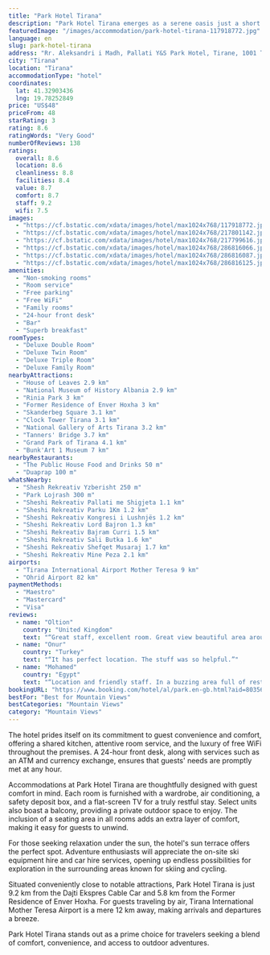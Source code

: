 ```yaml
---
title: "Park Hotel Tirana"
description: "Park Hotel Tirana emerges as a serene oasis just a short distance from the heart of the city, located merely 4."
featuredImage: "/images/accommodation/park-hotel-tirana-117918772.jpg"
language: en
slug: park-hotel-tirana
address: "Rr. Aleksandri i Madh, Pallati Y&S Park Hotel, Tirane, 1001 Tirana, Albania"
city: "Tirana"
location: "Tirana"
accommodationType: "hotel"
coordinates:
  lat: 41.32903436
  lng: 19.78252849
price: "US$48"
priceFrom: 48
starRating: 3
rating: 8.6
ratingWords: "Very Good"
numberOfReviews: 138
ratings:
  overall: 8.6
  location: 8.6
  cleanliness: 8.8
  facilities: 8.4
  value: 8.7
  comfort: 8.7
  staff: 9.2
  wifi: 7.5
images:
  - "https://cf.bstatic.com/xdata/images/hotel/max1024x768/117918772.jpg?k=b8826a3e3bd8117f66f0eaf09cd899b950373758c6a0fbe4b3c4efa05794ad87&o=&hp=1"
  - "https://cf.bstatic.com/xdata/images/hotel/max1024x768/217801142.jpg?k=f8993339c4c3ed51240e845e6a2c990f98fee332d3d24720082334fafaede373&o=&hp=1"
  - "https://cf.bstatic.com/xdata/images/hotel/max1024x768/217799616.jpg?k=1cbf6369823d80d628ebd757b5b60b659d50b013b2be310fabf8cfc3ddbb1914&o=&hp=1"
  - "https://cf.bstatic.com/xdata/images/hotel/max1024x768/286816066.jpg?k=18ee9a60dfd8e3621f4cef48c767220725da4df1d53968c594411a40bb1f5b74&o=&hp=1"
  - "https://cf.bstatic.com/xdata/images/hotel/max1024x768/286816087.jpg?k=ff37f0ecda91c454c125b8c5acba54f6c83cd8d3f00a760efdee86d308ae511d&o=&hp=1"
  - "https://cf.bstatic.com/xdata/images/hotel/max1024x768/286816125.jpg?k=ada3e8f185c80ece77fabe1de07238fdefae0bf5860d69dab3d6805abf6b0908&o=&hp=1"
amenities:
  - "Non-smoking rooms"
  - "Room service"
  - "Free parking"
  - "Free WiFi"
  - "Family rooms"
  - "24-hour front desk"
  - "Bar"
  - "Superb breakfast"
roomTypes:
  - "Deluxe Double Room"
  - "Deluxe Twin Room"
  - "Deluxe Triple Room"
  - "Deluxe Family Room"
nearbyAttractions:
  - "House of Leaves 2.9 km"
  - "National Museum of History Albania 2.9 km"
  - "Rinia Park 3 km"
  - "Former Residence of Enver Hoxha 3 km"
  - "Skanderbeg Square 3.1 km"
  - "Clock Tower Tirana 3.1 km"
  - "National Gallery of Arts Tirana 3.2 km"
  - "Tanners' Bridge 3.7 km"
  - "Grand Park of Tirana 4.1 km"
  - "Bunk'Art 1 Museum 7 km"
nearbyRestaurants:
  - "The Public House Food and Drinks 50 m"
  - "Duaprap 100 m"
whatsNearby:
  - "Shesh Rekreativ Yzberisht 250 m"
  - "Park Lojrash 300 m"
  - "Sheshi Rekreativ Pallati me Shigjeta 1.1 km"
  - "Sheshi Rekreativ Parku 1Km 1.2 km"
  - "Sheshi Rekreativ Kongresi i Lushnjës 1.2 km"
  - "Sheshi Rekreativ Lord Bajron 1.3 km"
  - "Sheshi Rekreativ Bajram Curri 1.5 km"
  - "Sheshi Rekreativ Sali Butka 1.6 km"
  - "Sheshi Rekreativ Shefqet Musaraj 1.7 km"
  - "Sheshi Rekreativ Mine Peza 2.1 km"
airports:
  - "Tirana International Airport Mother Teresa 9 km"
  - "Ohrid Airport 82 km"
paymentMethods:
  - "Maestro"
  - "Mastercard"
  - "Visa"
reviews:
  - name: "Oltion"
    country: "United Kingdom"
    text: "“Great staff, excellent room. Great view beautiful area around”"
  - name: "Onur"
    country: "Turkey"
    text: "“It has perfect location. The stuff was so helpful.”"
  - name: "Mohamed"
    country: "Egypt"
    text: "“Location and friendly staff. In a buzzing area full of restaurants and shops 20 mints from the airport. 15 mints to TEG or Q mall and another 10 mints to downtown”"
bookingURL: "https://www.booking.com/hotel/al/park.en-gb.html?aid=8035640"
bestFor: "Best for Mountain Views"
bestCategories: "Mountain Views"
category: "Mountain Views"
---
```


The hotel prides itself on its commitment to guest convenience and comfort, offering a shared kitchen, attentive room service, and the luxury of free WiFi throughout the premises. A 24-hour front desk, along with services such as an ATM and currency exchange, ensures that guests' needs are promptly met at any hour.

Accommodations at Park Hotel Tirana are thoughtfully designed with guest comfort in mind. Each room is furnished with a wardrobe, air conditioning, a safety deposit box, and a flat-screen TV for a truly restful stay. Select units also boast a balcony, providing a private outdoor space to enjoy. The inclusion of a seating area in all rooms adds an extra layer of comfort, making it easy for guests to unwind.

For those seeking relaxation under the sun, the hotel's sun terrace offers the perfect spot. Adventure enthusiasts will appreciate the on-site ski equipment hire and car hire services, opening up endless possibilities for exploration in the surrounding areas known for skiing and cycling.

Situated conveniently close to notable attractions, Park Hotel Tirana is just 9.2 km from the Dajti Ekspres Cable Car and 5.8 km from the Former Residence of Enver Hoxha. For guests traveling by air, Tirana International Mother Teresa Airport is a mere 12 km away, making arrivals and departures a breeze.

Park Hotel Tirana stands out as a prime choice for travelers seeking a blend of comfort, convenience, and access to outdoor adventures.